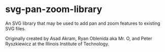 svg-pan-zoom-library
====================

An SVG library that may be used to add pan and zoom features to existing SVG files.

Originally created by Asad Akram, Ryan Oblenida aka Mr. O, and Peter Ryszkiewicz at the Illinois Institute of Technology.
